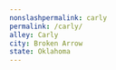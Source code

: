 ```yaml
---
﻿nonslashpermalink: carly
permalink: /carly/
alley: Carly
city: Broken Arrow
state: Oklahoma
---
```

